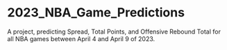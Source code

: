 # 2023_NBA_Game_Predictions
A project, predicting Spread, Total Points, and Offensive Rebound Total for all NBA games between April 4 and April 9 of 2023.
